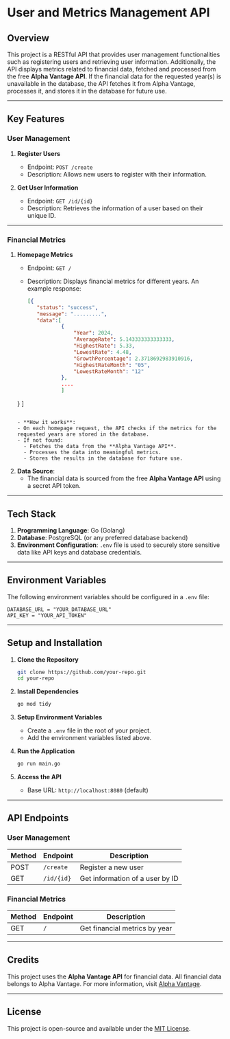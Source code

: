 # User and Metrics Management API

## Overview

This project is a RESTful API that provides user management functionalities such as registering users and retrieving user information. Additionally, the API displays metrics related to financial data, fetched and processed from the free **Alpha Vantage API**. If the financial data for the requested year(s) is unavailable in the database, the API fetches it from Alpha Vantage, processes it, and stores it in the database for future use.

---

## Key Features

### User Management
1. **Register Users**  
   - Endpoint: `POST /create`  
   - Description: Allows new users to register with their information.

2. **Get User Information**  
   - Endpoint: `GET /id/{id}`  
   - Description: Retrieves the information of a user based on their unique ID.

---

### Financial Metrics
1. **Homepage Metrics**  
   - Endpoint: `GET /`  
   - Description: Displays financial metrics for different years. An example response:  

     ```json
     [{
        "status": "success",
        "message": ".........",
        "data":[ 
                {
                    "Year": 2024,
                    "AverageRate": 5.143333333333333,
                    "HighestRate": 5.33,
                    "LowestRate": 4.48,
                    "GrowthPercentage": 2.3718692983910916,
                    "HighestRateMonth": "05",
                    "LowestRateMonth": "12"
                },
                ....
                ]
    } ]
     ```

   - **How it works**:  
     - On each homepage request, the API checks if the metrics for the requested years are stored in the database.
     - If not found:  
       - Fetches the data from the **Alpha Vantage API**.
       - Processes the data into meaningful metrics.
       - Stores the results in the database for future use.

2. **Data Source**:  
   - The financial data is sourced from the free **Alpha Vantage API** using a secret API token.

---

## Tech Stack

1. **Programming Language**: Go (Golang)
2. **Database**: PostgreSQL (or any preferred database backend)
3. **Environment Configuration**: `.env` file is used to securely store sensitive data like API keys and database credentials.

---

## Environment Variables

The following environment variables should be configured in a `.env` file:

```plaintext
DATABASE_URL = "YOUR_DATABASE_URL"
API_KEY = "YOUR_API_TOKEN"

```

---

## Setup and Installation

1. **Clone the Repository**
   ```bash
   git clone https://github.com/your-repo.git
   cd your-repo
   ```

2. **Install Dependencies**
   ```bash
   go mod tidy
   ```

3. **Setup Environment Variables**
   - Create a `.env` file in the root of your project.
   - Add the environment variables listed above.

4. **Run the Application**
   ```bash
   go run main.go
   ```

5. **Access the API**
   - Base URL: `http://localhost:8080` (default)

---

## API Endpoints

### User Management
| Method | Endpoint          | Description                     |
|--------|-------------------|---------------------------------|
| POST   | `/create`         | Register a new user            |
| GET    | `/id/{id}`        | Get information of a user by ID|

### Financial Metrics
| Method | Endpoint          | Description                     |
|--------|-------------------|---------------------------------|
| GET    | `/`               | Get financial metrics by year   |

---

## Credits

This project uses the **Alpha Vantage API** for financial data. All financial data belongs to Alpha Vantage. For more information, visit [Alpha Vantage](https://www.alphavantage.co/).

---

## License

This project is open-source and available under the [MIT License](LICENSE).
